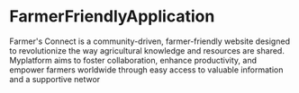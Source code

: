 # FarmerFriendlyApplication
 Farmer's Connect is a community-driven, farmer-friendly website designed to revolutionize the way agricultural knowledge and resources are shared. Myplatform aims to foster collaboration, enhance productivity, and empower farmers worldwide through easy access to valuable information and a supportive networ
